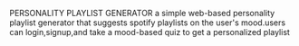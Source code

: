 PERSONALITY PLAYLIST GENERATOR
a simple web-based personality playlist generator that suggests spotify playlists on the user's mood.users can login,signup,and take a mood-based quiz to get a personalized playlist 
